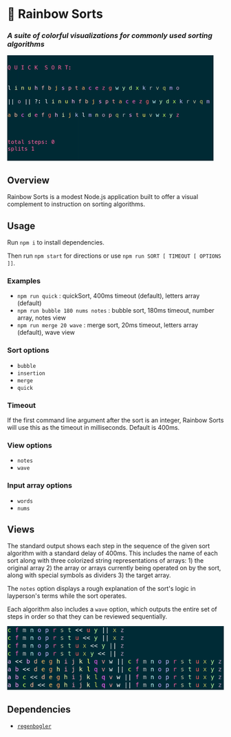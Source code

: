 # :rainbow: Rainbow Sorts

### *A suite of colorful visualizations for commonly used sorting algorithms*
 

![Standard View](./assets/quick480.gif)

## Overview

Rainbow Sorts is a modest Node.js application built to offer a visual complement to instruction on sorting algorithms.

## Usage
Run `npm i` to install dependencies.

Then run `npm start` for directions or use `npm run SORT [ TIMEOUT [ OPTIONS ]]`.

### Examples
* `npm run quick` : quickSort, 400ms timeout (default), letters array (default)
* `npm run bubble 180 nums notes` : bubble sort, 180ms timeout, number array, notes view
* `npm run merge 20 wave` : merge sort, 20ms timeout, letters array (default), wave view

### Sort options
* `bubble`
* `insertion`
* `merge`
* `quick`

### Timeout
If the first command line argument after the sort is an integer, Rainbow Sorts will use this as the timeout in milliseconds. Default is 400ms.

### View options
* `notes`
* `wave`

### Input array options
* `words`
* `nums`

## Views

The standard output shows each step in the sequence of the given sort algorithm with a standard delay of 400ms. This includes the name of each sort along with three colorized string representations of arrays: 1) the original array 2) the array or arrays currently being operated on by the sort, along with special symbols as dividers 3) the target array. 

The `notes` option displays a rough explanation of the sort's logic in layperson's terms while the sort operates.

Each algorithm also includes a `wave` option, which outputs the entire set of steps in order so that they can be reviewed sequentially.

![Wave View](./assets/wave.png)

## Dependencies

* [`regenbogler`](https://github.com/jeremyrrose/regenbogler)

